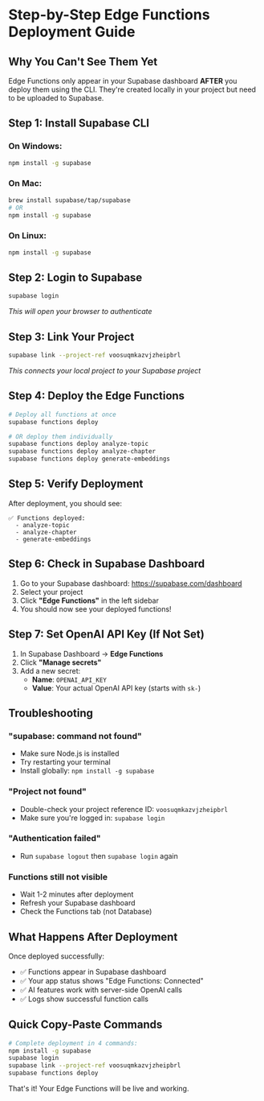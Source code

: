 # Step-by-Step Edge Functions Deployment Guide

## Why You Can't See Them Yet
Edge Functions only appear in your Supabase dashboard **AFTER** you deploy them using the CLI. They're created locally in your project but need to be uploaded to Supabase.

## Step 1: Install Supabase CLI

### On Windows:
```bash
npm install -g supabase
```

### On Mac:
```bash
brew install supabase/tap/supabase
# OR
npm install -g supabase
```

### On Linux:
```bash
npm install -g supabase
```

## Step 2: Login to Supabase
```bash
supabase login
```
*This will open your browser to authenticate*

## Step 3: Link Your Project
```bash
supabase link --project-ref voosuqmkazvjzheipbrl
```
*This connects your local project to your Supabase project*

## Step 4: Deploy the Edge Functions
```bash
# Deploy all functions at once
supabase functions deploy

# OR deploy them individually
supabase functions deploy analyze-topic
supabase functions deploy analyze-chapter
supabase functions deploy generate-embeddings
```

## Step 5: Verify Deployment
After deployment, you should see:
```
✅ Functions deployed:
  - analyze-topic
  - analyze-chapter  
  - generate-embeddings
```

## Step 6: Check in Supabase Dashboard
1. Go to your Supabase dashboard: https://supabase.com/dashboard
2. Select your project
3. Click **"Edge Functions"** in the left sidebar
4. You should now see your deployed functions!

## Step 7: Set OpenAI API Key (If Not Set)
1. In Supabase Dashboard → **Edge Functions**
2. Click **"Manage secrets"**
3. Add a new secret:
   - **Name**: `OPENAI_API_KEY`
   - **Value**: Your actual OpenAI API key (starts with `sk-`)

## Troubleshooting

### "supabase: command not found"
- Make sure Node.js is installed
- Try restarting your terminal
- Install globally: `npm install -g supabase`

### "Project not found"
- Double-check your project reference ID: `voosuqmkazvjzheipbrl`
- Make sure you're logged in: `supabase login`

### "Authentication failed"
- Run `supabase logout` then `supabase login` again

### Functions still not visible
- Wait 1-2 minutes after deployment
- Refresh your Supabase dashboard
- Check the Functions tab (not Database)

## What Happens After Deployment

Once deployed successfully:
- ✅ Functions appear in Supabase dashboard
- ✅ Your app status shows "Edge Functions: Connected"
- ✅ AI features work with server-side OpenAI calls
- ✅ Logs show successful function calls

## Quick Copy-Paste Commands

```bash
# Complete deployment in 4 commands:
npm install -g supabase
supabase login
supabase link --project-ref voosuqmkazvjzheipbrl
supabase functions deploy
```

That's it! Your Edge Functions will be live and working.
